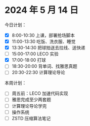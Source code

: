 # 2024 年 5 月 14 日

今日计划：

* [X] 8:00-10:30 上课，部署抢场脚本
* [X] 11:00-13:30 吃饭、洗衣服、睡觉
* [X] 13:30-14:30 把球拍送去拉线、送快递
* [ ] 15:00-17:00 LECO 实验
* [X] 17:00-18:00 打球
* [ ] 18:30-20:00 背单词、找雅思真题
* [ ] 20:30-22:30 计算理论导论

本周计划：

* [ ] 周五前：LECO 加速代码实现
* [ ] 雅思完成至少两套题
* [ ] 计算理论导论学完
* [ ] 操作系统
* [ ] ZSTD 压缩算法笔记
